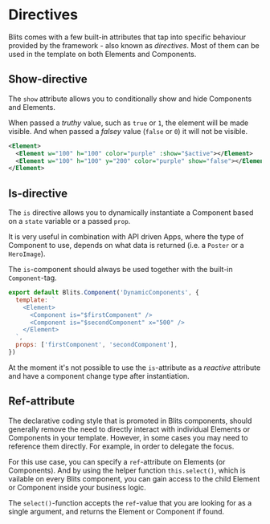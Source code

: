 # Directives

Blits comes with a few built-in attributes that tap into specific behaviour provided by the framework - also known as _directives_. Most of them can be used in the template on both Elements and Components.

## Show-directive

The `show` attribute allows you to conditionally show and hide Components and Elements.

When passed a _truthy_ value, such as `true` or `1`, the element will be made visible. And when passed a _falsey_ value (`false` or `0`) it will not be visible.

```xml
<Element>
  <Element w="100" h="100" color="purple" :show="$active"></Element>
  <Element w="100" h="100" y="200" color="purple" show="false"></Element>
</Element>
```

## Is-directive

The `is` directive allows you to dynamically instantiate a Component based on a `state` variable or a passed `prop`.

It is very useful in combination with API driven Apps, where the type of Component to use, depends on what data is returned (i.e. a `Poster` or a `HeroImage`).

The `is`-component should always be used together with the built-in `Component`-tag.

```js
export default Blits.Component('DynamicComponents', {
  template: `
    <Element>
      <Component is="$firstComponent" />
      <Component is="$secondComponent" x="500" />
    </Element>
  `,
  props: ['firstComponent', 'secondComponent'],
})
```

At the moment it's not possible to use the `is`-attribute as a _reactive_ attribute and have a component change type after instantiation.

## Ref-attribute

The declarative coding style that is promoted in Blits components, should generally remove the need to directly interact with individual Elements or Components in your template. However, in some cases you may need to reference them directly. For example, in order to delegate the focus.

For this use case, you can specify a `ref`-attribute on Elements (or Components). And by using the helper function `this.select()`,  which is vailable on every Blits component, you can gain access to the child Element or Component inside your business logic.

The `select()`-function accepts the `ref`-value that you are looking for as a single argument, and returns the Element or Component if found.

<!-- ### If-directive

Todo -->
